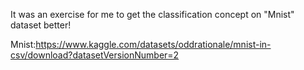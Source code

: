
It was an exercise for me to get the classification concept on "Mnist" dataset better!

Mnist:https://www.kaggle.com/datasets/oddrationale/mnist-in-csv/download?datasetVersionNumber=2
